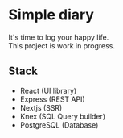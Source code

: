# Simple diary
It's time to log your happy life.  
This project is work in progress.

## Stack
* React (UI library)
* Express (REST API)
* Nextjs (SSR)
* Knex (SQL Query builder)
* PostgreSQL (Database)
